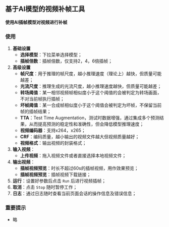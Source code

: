## 基于AI模型的视频补帧工具
**使用AI插帧模型对视频进行补帧**

### 使用
1. **基础设置**
    - **选择模型**：下拉菜单选择模型；
    - **插帧倍数**：插帧倍数，仅支持2，4，6倍插帧；
2. **高级设置**
    - **帧尺度**：用于推理的帧尺度，越小推理速度（理论上）越快，但质量可能越差；
    - **光流尺度**：推理生成的光流尺度，越小推理速度越快，但质量可能越差；
    - **转场阈值**：某一相邻视频帧相似度小于这个阈值的会被判定为转场画面，不对当前帧执行插帧；
    - **坏帧阈值**：某一合成帧相似度小于这个阈值会被判定为坏帧，不保留当前帧的插帧结果；
    - **TTA**：Test Time Augmentation，测试时数据增强，通过集成多个预测结果，从而提高预测的稳定性和准确性，但会降低模型推理速度；
    - **视频编码器**：支持x264，x265；
    - **CRF**：编码质量，越小输出的视频文件越大但视频质量越好；
    - **视频格式**：输出视频的封装格式；
3. **输入视频**：
    - **上传视频**：拖入视频文件或者直接选择本地视频文件；
4. **输出视频**：
    - **插帧视频预览**：时长不超过60s的插帧视频，用作效果预览；
    - **插帧视频预览**：插帧视频下载链接；
5. **运行**：设置好参数后点击 `Run` 后进行视频插帧；
6. **取消**：点击 `Stop` 随时暂停工作；
7. **日志**：通过日志随时查看当前页面会话的操作信息及错误信息；
### 重要提示
- 略